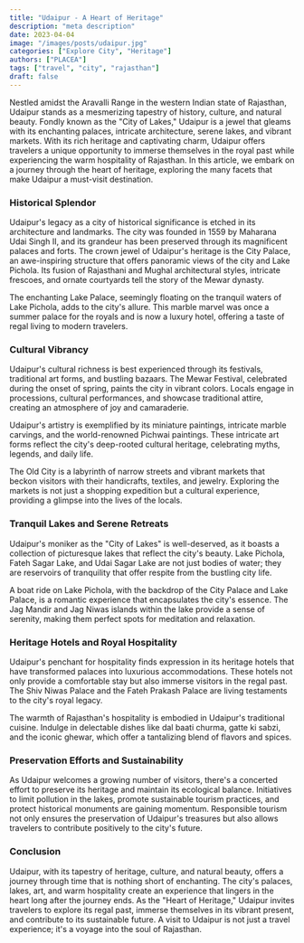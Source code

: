 ```yaml
---
title: "Udaipur - A Heart of Heritage"
description: "meta description"
date: 2023-04-04
image: "/images/posts/udaipur.jpg"
categories: ["Explore City", "Heritage"]
authors: ["PLACEA"]
tags: ["travel", "city", "rajasthan"]
draft: false
---
```


Nestled amidst the Aravalli Range in the western Indian state of Rajasthan, Udaipur stands as a mesmerizing tapestry of history, culture, and natural beauty. Fondly known as the "City of Lakes," Udaipur is a jewel that gleams with its enchanting palaces, intricate architecture, serene lakes, and vibrant markets. With its rich heritage and captivating charm, Udaipur offers travelers a unique opportunity to immerse themselves in the royal past while experiencing the warm hospitality of Rajasthan. In this article, we embark on a journey through the heart of heritage, exploring the many facets that make Udaipur a must-visit destination.

### Historical Splendor

Udaipur's legacy as a city of historical significance is etched in its architecture and landmarks. The city was founded in 1559 by Maharana Udai Singh II, and its grandeur has been preserved through its magnificent palaces and forts. The crown jewel of Udaipur's heritage is the City Palace, an awe-inspiring structure that offers panoramic views of the city and Lake Pichola. Its fusion of Rajasthani and Mughal architectural styles, intricate frescoes, and ornate courtyards tell the story of the Mewar dynasty.

The enchanting Lake Palace, seemingly floating on the tranquil waters of Lake Pichola, adds to the city's allure. This marble marvel was once a summer palace for the royals and is now a luxury hotel, offering a taste of regal living to modern travelers.

### Cultural Vibrancy

Udaipur's cultural richness is best experienced through its festivals, traditional art forms, and bustling bazaars. The Mewar Festival, celebrated during the onset of spring, paints the city in vibrant colors. Locals engage in processions, cultural performances, and showcase traditional attire, creating an atmosphere of joy and camaraderie.

Udaipur's artistry is exemplified by its miniature paintings, intricate marble carvings, and the world-renowned Pichwai paintings. These intricate art forms reflect the city's deep-rooted cultural heritage, celebrating myths, legends, and daily life.

The Old City is a labyrinth of narrow streets and vibrant markets that beckon visitors with their handicrafts, textiles, and jewelry. Exploring the markets is not just a shopping expedition but a cultural experience, providing a glimpse into the lives of the locals.

### Tranquil Lakes and Serene Retreats

Udaipur's moniker as the "City of Lakes" is well-deserved, as it boasts a collection of picturesque lakes that reflect the city's beauty. Lake Pichola, Fateh Sagar Lake, and Udai Sagar Lake are not just bodies of water; they are reservoirs of tranquility that offer respite from the bustling city life.

A boat ride on Lake Pichola, with the backdrop of the City Palace and Lake Palace, is a romantic experience that encapsulates the city's essence. The Jag Mandir and Jag Niwas islands within the lake provide a sense of serenity, making them perfect spots for meditation and relaxation.

### Heritage Hotels and Royal Hospitality

Udaipur's penchant for hospitality finds expression in its heritage hotels that have transformed palaces into luxurious accommodations. These hotels not only provide a comfortable stay but also immerse visitors in the regal past. The Shiv Niwas Palace and the Fateh Prakash Palace are living testaments to the city's royal legacy.

The warmth of Rajasthan's hospitality is embodied in Udaipur's traditional cuisine. Indulge in delectable dishes like dal baati churma, gatte ki sabzi, and the iconic ghewar, which offer a tantalizing blend of flavors and spices.

### Preservation Efforts and Sustainability

As Udaipur welcomes a growing number of visitors, there's a concerted effort to preserve its heritage and maintain its ecological balance. Initiatives to limit pollution in the lakes, promote sustainable tourism practices, and protect historical monuments are gaining momentum. Responsible tourism not only ensures the preservation of Udaipur's treasures but also allows travelers to contribute positively to the city's future.

### Conclusion

Udaipur, with its tapestry of heritage, culture, and natural beauty, offers a journey through time that is nothing short of enchanting. The city's palaces, lakes, art, and warm hospitality create an experience that lingers in the heart long after the journey ends. As the "Heart of Heritage," Udaipur invites travelers to explore its regal past, immerse themselves in its vibrant present, and contribute to its sustainable future. A visit to Udaipur is not just a travel experience; it's a voyage into the soul of Rajasthan.